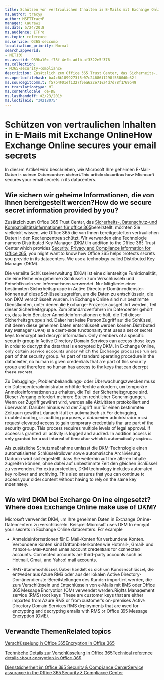 ```yaml
---
title: Schützen von vertraulichen Inhalten in E-Mails mit Exchange Online
ms.author: tracyp
author: MSFTTracyP
manager: laurawi
ms.date: 5/24/2018
ms.audience: ITPro
ms.topic: reference
ms.service: O365-seccomp
localization_priority: Normal
search.appverid:
- MET150
ms.assetid: 989ba10c-f73f-4efb-ad1b-af3322e5f376
ms.collection:
- M365-security-compliance
description: Zusätzlich zum Office 365 Trust Center, das Sicherheits-, Datenschutz-und Kompatibilitätsinformationen für Office 365 bereitstellt, möchten Sie vielleicht wissen, wie Office 365 die von Ihnen bereitgestellten vertraulichen Daten in den Rechenzentren schützt. Wir verwenden eine Technologie namens Distributed Key Manager (DKM).
ms.openlocfilehash: ba4c661899273f5e07c2468631298f5500d0e32f
ms.sourcegitcommit: f57b4001ef1327f0ea622e716a4d7d78f1769b49
ms.translationtype: MT
ms.contentlocale: de-DE
ms.lasthandoff: 02/23/2019
ms.locfileid: "30218075"
---
```

# <a name="how-exchange-online-secures-your-email-secrets"></a><span data-ttu-id="b7be9-104">Schützen von vertraulichen Inhalten in E-Mails mit Exchange Online</span><span class="sxs-lookup"><span data-stu-id="b7be9-104">How Exchange Online secures your email secrets</span></span>

<span data-ttu-id="b7be9-105">In diesem Artikel wird beschrieben, wie Microsoft Ihre geheimen E-Mail-Daten in seinen Datencentern sichert.</span><span class="sxs-lookup"><span data-stu-id="b7be9-105">This article describes how Microsoft secures your email secrets in its datacenters.</span></span>
  
## <a name="how-do-we-secure-secret-information-provided-by-you"></a><span data-ttu-id="b7be9-106">Wie sichern wir geheime Informationen, die von Ihnen bereitgestellt werden?</span><span class="sxs-lookup"><span data-stu-id="b7be9-106">How do we secure secret information provided by you?</span></span>

<span data-ttu-id="b7be9-p102">Zusätzlich zum Office 365 Trust Center, das [Sicherheits-, Datenschutz-und Kompatibilitätsinformationen für office 365](https://go.microsoft.com/fwlink/?linkid=874644)bereitstellt, möchten Sie vielleicht wissen, wie Office 365 die von Ihnen bereitgestellten vertraulichen Daten in den Rechenzentren schützt. Wir verwenden eine Technologie namens Distributed Key Manager (DKM).</span><span class="sxs-lookup"><span data-stu-id="b7be9-p102">In addition to the Office 365 Trust Center which provides [Security, Privacy and Compliance Information for Office 365](https://go.microsoft.com/fwlink/?linkid=874644), you might want to know how Office 365 helps protects secrets you provide in its datacenters. We use a technology called Distributed Key Manager (DKM).</span></span>
  
<span data-ttu-id="b7be9-p103">Die verteilte Schlüsselverwaltung (DKM) ist eine clientseitige Funktionalität, die eine Reihe von geheimen Schlüsseln zum Verschlüsseln und Entschlüsseln von Informationen verwendet. Nur Mitglieder einer bestimmten Sicherheitsgruppe in Active Directory-Domänendiensten können auf diese Schlüssel zugreifen, um die Daten zu entschlüsseln, die von DKM verschlüsselt wurden. In Exchange Online sind nur bestimmte Dienstkonten, unter denen die Exchange-Prozesse ausgeführt werden, Teil dieser Sicherheitsgruppe. Zum Standardverfahren im Datencenter gehört es, dass kein Benutzer Anmeldeinformationen erhält, die Teil dieser Sicherheitsgruppe sind. Daher hat keine Person Zugriff auf die Schlüssel, mit denen diese geheimen Daten entschlüsselt werden können.</span><span class="sxs-lookup"><span data-stu-id="b7be9-p103">Distributed Key Manager (DKM) is a client-side functionality that uses a set of secret keys to encrypt and decrypt information. Only members of a specific security group in Active Directory Domain Services can access those keys in order to decrypt the data that is encrypted by DKM. In Exchange Online, only certain service accounts under which the Exchange processes run are part of that security group. As part of standard operating procedure in the datacenter, no human is given credentials that are part of this security group and therefore no human has access to the keys that can decrypt these secrets.</span></span>
  
<span data-ttu-id="b7be9-p104">Zu Debugging-, Problembehandlungs- oder Überwachungszwecken muss ein Datencenteradministrator erhöhte Rechte anfordern, um temporäre Anmeldeinformationen zu erhalten, die Teil der Sicherheitsgruppe sind. Dieser Vorgang erfordert mehrere Stufen rechtlicher Genehmigungen. Wenn der Zugriff gewährt wird, werden alle Aktivitäten protokolliert und überwacht. Darüber hinaus wird der Zugriff nur für einen bestimmten Zeitraum gewährt, danach läuft er automatisch ab.</span><span class="sxs-lookup"><span data-stu-id="b7be9-p104">For debugging, troubleshooting, or auditing purposes, a datacenter administrator must request elevated access to gain temporary credentials that are part of the security group. This process requires multiple levels of legal approval. If access is granted, all activity is logged and audited. In addition access is only granted for a set interval of time after which it automatically expires.</span></span>
  
<span data-ttu-id="b7be9-p105">Als zusätzliche Schutzmaßnahme umfasst die DKM-Technologie einen automatisierten Schlüsselrollover sowie automatische Archivierung. Dadurch wird sichergestellt, dass Sie weiterhin auf Ihre älteren Inhalte zugreifen können, ohne dabei auf unbestimmte Zeit den gleichen Schlüssel zu verwenden.
</span><span class="sxs-lookup"><span data-stu-id="b7be9-p105">For extra protection, DKM technology includes automated key rollover and archiving. This also ensures that you can continue to access your older content without having to rely on the same key indefinitely.</span></span>
  
## <a name="where-does-exchange-online-make-use-of-dkm"></a><span data-ttu-id="b7be9-119">Wo wird DKM bei Exchange Online eingesetzt?</span><span class="sxs-lookup"><span data-stu-id="b7be9-119">Where does Exchange Online make use of DKM?</span></span>

<span data-ttu-id="b7be9-p106">Microsoft verwendet DKM, um Ihre geheimen Daten in Exchange Online-Datencentern zu verschlüsseln. Beispiel:</span><span class="sxs-lookup"><span data-stu-id="b7be9-p106">Microsoft uses DKM to encrypt your secrets in Exchange Online datacenters. For example:</span></span>
  
- <span data-ttu-id="b7be9-p107">Anmeldeinformationen für E-Mail-Konten für verbundene Konten. Verbundene Konten sind Drittanbieterkonten wie Hotmail-, Gmail- und Yahoo!-E-Mail-Konten.</span><span class="sxs-lookup"><span data-stu-id="b7be9-p107">Email account credentials for connected accounts. Connected accounts are third-party accounts such as Hotmail, Gmail, and Yahoo! mail accounts.</span></span>
    
- <span data-ttu-id="b7be9-p108">RMS-Stammschlüssel. Dabei handelt es sich um Kundenschlüssel, die entweder aus Azure RMS oder aus der lokalen Active Directory-Domänendienste-Bereitstellungen des Kunden importiert werden, die zum Verschlüsseln und Entschlüsseln von e-Mails mit RMS oder Office 365 Message Encryption (OM) verwendet werden.</span><span class="sxs-lookup"><span data-stu-id="b7be9-p108">Rights Management service (RMS) root keys. These are customer keys that are either imported from Azure RMS or from customer's on-premises Active Directory Domain Services RMS deployments that are used for encrypting and decrypting emails with RMS or Office 365 Message Encryption (OME).</span></span>
    
## <a name="related-topics"></a><span data-ttu-id="b7be9-127">Verwandte Themen</span><span class="sxs-lookup"><span data-stu-id="b7be9-127">Related topics</span></span>

[<span data-ttu-id="b7be9-128">Verschlüsselung in Office 365</span><span class="sxs-lookup"><span data-stu-id="b7be9-128">Encryption in Office 365</span></span>](encryption.md)
  
[<span data-ttu-id="b7be9-129">Technische Details zur Verschlüsselung in Office 365</span><span class="sxs-lookup"><span data-stu-id="b7be9-129">Technical reference details about encryption in Office 365</span></span>](technical-reference-details-about-encryption.md)
  
[<span data-ttu-id="b7be9-130">Dienstsicherheit im Office 365 Security &amp; Compliance Center</span><span class="sxs-lookup"><span data-stu-id="b7be9-130">Service assurance in the Office 365 Security &amp; Compliance Center</span></span>](https://go.microsoft.com/fwlink/?linkid=874645)
  


